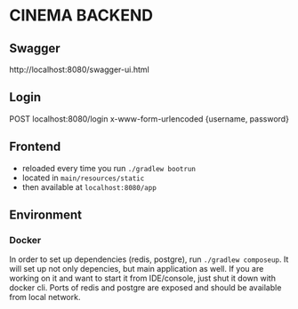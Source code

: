 # CINEMA BACKEND

## Swagger
http://localhost:8080/swagger-ui.html

## Login
POST localhost:8080/login
x-www-form-urlencoded {username, password}

## Frontend
- reloaded every time you run `./gradlew bootrun`
- located in `main/resources/static`
- then available at `localhost:8080/app`

## Environment
### Docker
In order to set up dependencies (redis, postgre), run `./gradlew composeup`. It will set up not only depencies, but main application as well. If you are working on it and want to start it from IDE/console, just shut it down with docker cli. Ports of redis and postgre are exposed and should be available from local network.